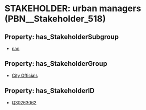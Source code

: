 # STAKEHOLDER: __urban managers__ (PBN__Stakeholder_518)

## Property: has_StakeholderSubgroup

* [nan](PBN__StakeholderSubgroup_7)

## Property: has_StakeholderGroup

* [City Officials](PBN__StakeholderGroup_0)

## Property: has_StakeholderID

* [Q30263062](Q30263062)


